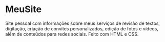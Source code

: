 # MeuSite
Site pessoal com informações sobre meus serviços de revisão de textos, digitação, criação de convites personalizados, edição de fotos e vídeos, além de conteúdos para redes sociais. Feito com HTML e CSS.
